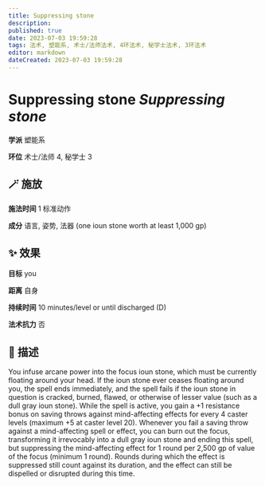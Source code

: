 ```yaml
---
title: Suppressing stone
description: 
published: true
date: 2023-07-03 19:59:28
tags: 法术, 塑能系, 术士/法师法术, 4环法术, 秘学士法术, 3环法术
editor: markdown
dateCreated: 2023-07-03 19:59:28
---
```


# **Suppressing stone** *Suppressing stone*

**学派** 塑能系 

**环位** 术士/法师 4, 秘学士 3

## 🪄 施放

**施法时间** 1 标准动作

**成分** 语言, 姿势, 法器 (one ioun stone worth at least 1,000 gp)

## ✨ 效果 

**目标** you 

**距离** 自身  

**持续时间** 10 minutes/level or until discharged (D) 

**法术抗力** 否

## 📖 描述

You infuse arcane power into the focus ioun stone, which must be currently floating around your head. If the ioun stone ever ceases floating around you, the spell ends immediately, and the spell fails if the ioun stone in question is cracked, burned, flawed, or otherwise of lesser value (such as a dull gray ioun stone). While the spell is active, you gain a +1 resistance bonus on saving throws against mind-affecting effects for every 4 caster levels (maximum +5 at caster level 20). Whenever you fail a saving throw against a mind-affecting spell or effect, you can burn out the focus, transforming it irrevocably into a dull gray ioun stone and ending this spell, but suppressing the mind-affecting effect for 1 round per 2,500 gp of value of the focus (minimum 1 round). Rounds during which the effect is suppressed still count against its duration, and the effect can still be dispelled or disrupted during this time.
    